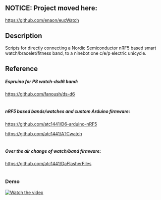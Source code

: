 ## NOTICE: Project moved here:
https://github.com/enaon/eucWatch

## Description

Scripts for directly connecting a Nordic Semiconductor nRF5 based smart watch/bracelet/fitness band, to a ninebot one c/e/p electric unicycle.

## Reference

##### Espruino for P8 watch-dsd6 band:

https://github.com/fanoush/ds-d6
#
##### nRF5 based bands/watches and custom Arduino firmware:

https://github.com/atc1441/D6-arduino-nRF5

https://github.com/atc1441/ATCwatch
#
##### Over the air change of watch/band firmware:

https://github.com/atc1441/DaFlasherFiles
#
### Demo
[![Watch the video](https://img.youtube.com/vi/4hs8I65Fz5g/maxresdefault.jpg)](https://youtu.be/4hs8I65Fz5g)


